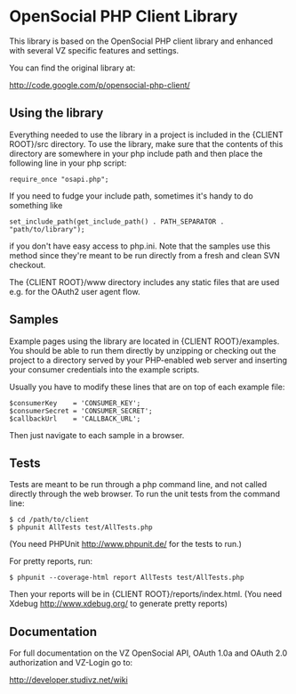# OpenSocial PHP Client Library

This library is based on the OpenSocial PHP client library and enhanced with
several VZ specific features and settings.

You can find the original library at:

http://code.google.com/p/opensocial-php-client/

## Using the library

Everything needed to use the library in a project is included in the 
{CLIENT ROOT}/src directory.  To use the library, make sure that the contents
of this directory are somewhere in your php include path and then place the
following line in your php script:

    require_once "osapi.php";


If you need to fudge your include path, sometimes it's handy to do something 
like

    set_include_path(get_include_path() . PATH_SEPARATOR . "path/to/library");

if you don't have easy access to php.ini.  Note that the samples use this 
method since they're meant to be run directly from a fresh and clean SVN
checkout.

The {CLIENT ROOT}/www directory includes any static files that are used e.g. for
the OAuth2 user agent flow.

## Samples

Example pages using the library are located in {CLIENT ROOT}/examples.  You
should be able to run them directly by unzipping or checking out the project
to a directory served by your PHP-enabled web server and inserting your consumer
credentials into the example scripts.

Usually you have to modify these lines that are on top of each example file:

    $consumerKey    = 'CONSUMER_KEY';
    $consumerSecret = 'CONSUMER_SECRET';
    $callbackUrl    = 'CALLBACK_URL';

Then just navigate to each  sample in a browser.


## Tests

Tests are meant to be run through a php command line, and not called directly
through the web browser. To run the unit tests from the command line:

    $ cd /path/to/client
    $ phpunit AllTests test/AllTests.php
  
(You need PHPUnit http://www.phpunit.de/ for the tests to run.)

For pretty reports, run:

    $ phpunit --coverage-html report AllTests test/AllTests.php
  
Then your reports will be in {CLIENT ROOT}/reports/index.html.
(You need Xdebug http://www.xdebug.org/ to generate pretty reports)

## Documentation

For full documentation on the VZ OpenSocial API, OAuth 1.0a and OAuth 2.0
authorization and VZ-Login go to:

http://developer.studivz.net/wiki

